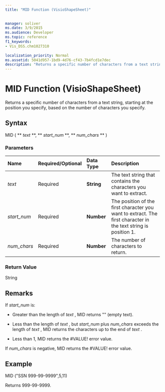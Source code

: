 ```yaml
---
title: "MID Function (VisioShapeSheet)"
 
 
manager: soliver
ms.date: 3/9/2015
ms.audience: Developer
ms.topic: reference
f1_keywords:
- Vis_DSS.chm1027310
 
localization_priority: Normal
ms.assetid: 5041d957-1bd9-4d76-cf43-7b4fcd1e7dec
description: "Returns a specific number of characters from a text string, starting at the position you specify, based on the number of characters you specify."
---
```


# MID Function (VisioShapeSheet)

Returns a specific number of characters from a text string, starting at the position you specify, based on the number of characters you specify.
  
## Syntax

MID ( ** *text* **, ** *start_num* **, ** *num_chars* ** ) 
  
### Parameters

|**Name**|**Required/Optional**|**Data Type**|**Description**|
|:-----|:-----|:-----|:-----|
| _text_ <br/> |Required  <br/> |**String** <br/> |The text string that contains the characters you want to extract.  <br/> |
| _start_num_ <br/> |Required  <br/> |**Number** <br/> |The position of the first character you want to extract. The first character in the text string is position 1.  <br/> |
| _num_chars_ <br/> |Required  <br/> |**Number** <br/> |The number of characters to return.  <br/> |
   
### Return Value

String
  
## Remarks

If  *start_num*  is: 
  
- Greater than the length of  *text*  , MID returns "" (empty text). 
    
- Less than the length of  *text*  , but  *start_num*  plus  *num_chars*  exceeds the length of  *text*  , MID returns the characters up to the end of  *text*  . 
    
- Less than 1, MID returns the #VALUE! error value. 
    
If  *num_chars*  is negative, MID returns the #VALUE! error value. 
  
## Example

MID ("SSN 999-99-9999",5,11) 
  
Returns 999-99-9999. 
  

